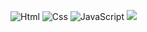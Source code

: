 <img alt="Html" src ="https://img.shields.io/badge/HTML5-E34F26.svg?&style=flat-square&logo=Java&logoColor=white" /> <img alt="Css" src ="https://img.shields.io/badge/CSS3-1572B6.svg?&style=flat-square&logo=Java&logoColor=white" /> <img alt="JavaScript" src ="https://img.shields.io/badge/JavaScriipt-F7DF1E.svg?&style=flat-square&logo=Java&logoColor=white"/> <img src="https://img.shields.io/badge/JAVA-007396?style=flat-square&logo=Java&logoColor=white"/></a>

<!--
**PARKGAIN/PARKGAIN** is a ✨ _special_ ✨ repository because its `README.md` (this file) appears on your GitHub profile.

Here are some ideas to get you started:

- 🔭 I’m currently working on ...
- 🌱 I’m currently learning ...
- 👯 I’m looking to collaborate on ...
- 🤔 I’m looking for help with ...
- 💬 Ask me about ...
- 📫 How to reach me: ...
- 😄 Pronouns: ...
- ⚡ Fun fact: ...
-->
